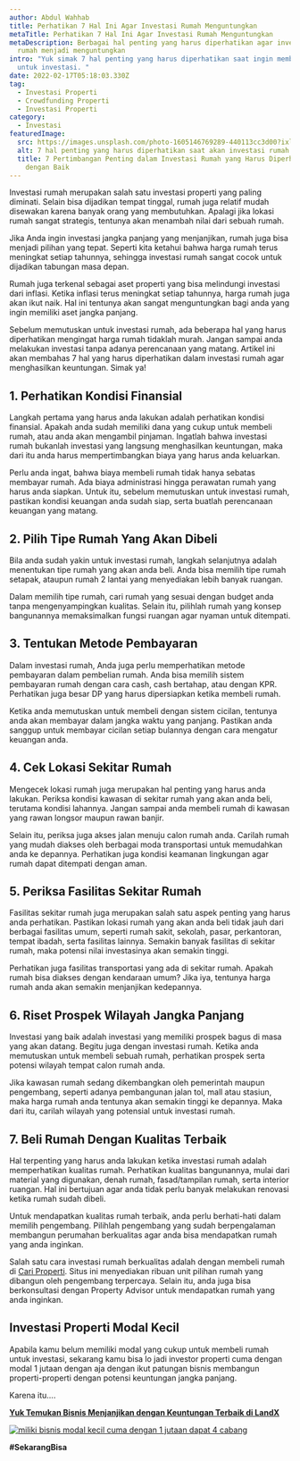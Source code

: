 ```yaml
---
author: Abdul Wahhab
title: Perhatikan 7 Hal Ini Agar Investasi Rumah Menguntungkan
metaTitle: Perhatikan 7 Hal Ini Agar Investasi Rumah Menguntungkan
metaDescription: Berbagai hal penting yang harus diperhatikan agar investasi
  rumah menjadi menguntungkan
intro: "Yuk simak 7 hal penting yang harus diperhatikan saat ingin membeli rumah
  untuk investasi. "
date: 2022-02-17T05:18:03.330Z
tag:
  - Investasi Properti
  - Crowdfunding Properti
  - Investasi Properti
category:
  - Investasi
featuredImage:
  src: https://images.unsplash.com/photo-1605146769289-440113cc3d00?ixlib=rb-1.2.1&ixid=MnwxMjA3fDB8MHxwaG90by1wYWdlfHx8fGVufDB8fHx8&auto=format&fit=crop&w=1470&q=80
  alt: 7 hal penting yang harus diperhatikan saat akan investasi rumah
  title: 7 Pertimbangan Penting dalam Investasi Rumah yang Harus Diperhatikan
    dengan Baik
---
```

Investasi rumah merupakan salah satu investasi properti yang paling diminati. Selain bisa dijadikan tempat tinggal, rumah juga relatif mudah disewakan karena banyak orang yang membutuhkan. Apalagi jika lokasi rumah sangat strategis, tentunya akan menambah nilai dari sebuah rumah.

Jika Anda ingin investasi jangka panjang yang menjanjikan, rumah juga bisa menjadi pilihan yang tepat. Seperti kita ketahui bahwa harga rumah terus meningkat setiap tahunnya, sehingga investasi rumah sangat cocok untuk dijadikan tabungan masa depan.

Rumah juga terkenal sebagai aset properti yang bisa melindungi investasi dari inflasi. Ketika inflasi terus meningkat setiap tahunnya, harga rumah juga akan ikut naik. Hal ini tentunya akan sangat menguntungkan bagi anda yang ingin memiliki aset jangka panjang.

Sebelum memutuskan untuk investasi rumah, ada beberapa hal yang harus diperhatikan mengingat harga rumah tidaklah murah. Jangan sampai anda melakukan investasi tanpa adanya perencanaan yang matang. Artikel ini akan membahas 7 hal yang harus diperhatikan dalam investasi rumah agar menghasilkan keuntungan. Simak ya!

## 1. Perhatikan Kondisi Finansial

Langkah pertama yang harus anda lakukan adalah perhatikan kondisi finansial. Apakah anda sudah memiliki dana yang cukup untuk membeli rumah, atau anda akan mengambil pinjaman. Ingatlah bahwa investasi rumah bukanlah investasi yang langsung menghasilkan keuntungan, maka dari itu anda harus mempertimbangkan biaya yang harus anda keluarkan.

Perlu anda ingat, bahwa biaya membeli rumah tidak hanya sebatas membayar rumah. Ada biaya administrasi hingga perawatan rumah yang harus anda siapkan. Untuk itu, sebelum memutuskan untuk investasi rumah, pastikan kondisi keuangan anda sudah siap, serta buatlah perencanaan keuangan yang matang.

## 2. Pilih Tipe Rumah Yang Akan Dibeli

Bila anda sudah yakin untuk investasi rumah, langkah selanjutnya adalah menentukan tipe rumah yang akan anda beli. Anda bisa memilih tipe rumah setapak, ataupun rumah 2 lantai yang menyediakan lebih banyak ruangan.

Dalam memilih tipe rumah, cari rumah yang sesuai dengan budget anda tanpa mengenyampingkan kualitas. Selain itu, pilihlah rumah yang konsep bangunannya memaksimalkan fungsi ruangan agar nyaman untuk ditempati.

## 3. Tentukan Metode Pembayaran

Dalam investasi rumah, Anda juga perlu memperhatikan metode pembayaran dalam pembelian rumah. Anda bisa memilih sistem pembayaran rumah dengan cara cash, cash bertahap, atau dengan KPR. Perhatikan juga besar DP yang harus dipersiapkan ketika membeli rumah.

Ketika anda memutuskan untuk membeli dengan sistem cicilan, tentunya anda akan membayar dalam jangka waktu yang panjang. Pastikan anda sanggup untuk membayar cicilan setiap bulannya dengan cara mengatur keuangan anda.

## 4. Cek Lokasi Sekitar Rumah

Mengecek lokasi rumah juga merupakan hal penting yang harus anda lakukan. Periksa kondisi kawasan di sekitar rumah yang akan anda beli, terutama kondisi lahannya. Jangan sampai anda membeli rumah di kawasan yang rawan longsor maupun rawan banjir.

Selain itu, periksa juga akses jalan menuju calon rumah anda. Carilah rumah yang mudah diakses oleh berbagai moda transportasi untuk memudahkan anda ke depannya. Perhatikan juga kondisi keamanan lingkungan agar rumah dapat ditempati dengan aman.

## 5. Periksa Fasilitas Sekitar Rumah

Fasilitas sekitar rumah juga merupakan salah satu aspek penting yang harus anda perhatikan. Pastikan lokasi rumah yang akan anda beli tidak jauh dari berbagai fasilitas umum, seperti rumah sakit, sekolah, pasar, perkantoran, tempat ibadah, serta fasilitas lainnya. Semakin banyak fasilitas di sekitar rumah, maka potensi nilai investasinya akan semakin tinggi.

Perhatikan juga fasilitas transportasi yang ada di sekitar rumah. Apakah rumah bisa diakses dengan kendaraan umum? Jika iya, tentunya harga rumah anda akan semakin menjanjikan kedepannya.

## 6. Riset Prospek Wilayah Jangka Panjang

Investasi yang baik adalah investasi yang memiliki prospek bagus di masa yang akan datang. Begitu juga dengan investasi rumah. Ketika anda memutuskan untuk membeli sebuah rumah, perhatikan prospek serta potensi wilayah tempat calon rumah anda.

Jika kawasan rumah sedang dikembangkan oleh pemerintah maupun pengembang, seperti adanya pembangunan jalan tol, mall atau stasiun, maka harga rumah anda tentunya akan semakin tinggi ke depannya. Maka dari itu, carilah wilayah yang potensial untuk investasi rumah.

## 7. Beli Rumah Dengan Kualitas Terbaik

Hal terpenting yang harus anda lakukan ketika investasi rumah adalah memperhatikan kualitas rumah. Perhatikan kualitas bangunannya, mulai dari material yang digunakan, denah rumah, fasad/tampilan rumah, serta interior ruangan. Hal ini bertujuan agar anda tidak perlu banyak melakukan renovasi ketika rumah sudah dibeli.

Untuk mendapatkan kualitas rumah terbaik, anda perlu berhati-hati dalam memilih pengembang. Pilihlah pengembang yang sudah berpengalaman membangun perumahan berkualitas agar anda bisa mendapatkan rumah yang anda inginkan.

Salah satu cara investasi rumah berkualitas adalah dengan membeli rumah di [Cari Properti](https://cariproperti.com/). Situs ini menyediakan ribuan unit pilihan rumah yang dibangun oleh pengembang terpercaya. Selain itu, anda juga bisa berkonsultasi dengan Property Advisor untuk mendapatkan rumah yang anda inginkan.

## Investasi Properti Modal Kecil

Apabila kamu belum memiliki modal yang cukup untuk membeli rumah untuk investasi, sekarang kamu bisa lo jadi investor properti cuma dengan modal 1 jutaan dengan aja dengan ikut patungan bisnis membangun properti-properti dengan potensi keuntungan jangka panjang. 

Karena itu.... 

**[Yuk Temukan Bisnis Menjanjikan dengan Keuntungan Terbaik di LandX](https://landx.id/project/?utm_source=Blog&utm_medium=organic+keyword&utm_campaign=blog&utm_id=Blog)**

[![miliki bisnis modal kecil cuma dengan 1 jutaan dapat 4 cabang ](https://accountgram-production.sfo2.cdn.digitaloceanspaces.com/landx_ghost/2021/11/jadi-owner-bisnis-hanya-1-jutaan-dengan-cuan-yang-sangat-menjanjikan.png)](https://landx.id/project/?utm_source=Blog&utm_medium=organic+keyword&utm_campaign=blog&utm_id=Blog)

**\#SekarangBisa**